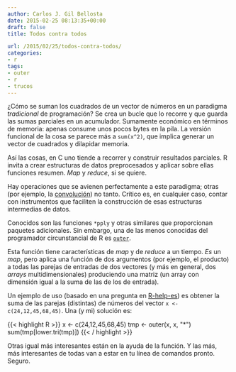 ```yaml
---
author: Carlos J. Gil Bellosta
date: 2015-02-25 08:13:35+00:00
draft: false
title: Todos contra todos

url: /2015/02/25/todos-contra-todos/
categories:
- r
tags:
- outer
- r
- trucos
---
```


¿Cómo se suman los cuadrados de un vector de números en un paradigma _tradicional_ de programación? Se crea un bucle que lo recorre y que guarda las sumas parciales en un acumulador. Sumamente económico en términos de memoria: apenas consume unos pocos bytes en la pila. La versión funcional de la cosa se parece más a `sum(x^2)`, que implica generar un vector de cuadrados y dilapidar memoria.

Así las cosas, en C uno tiende a recorrer y construir resultados parciales. R invita a crear estructuras de datos preprocesados y aplicar sobre ellas funciones resumen. _Map_ y _reduce_, si se quiere.

Hay operaciones que se avienen perfectamente a este paradigma; otras (por ejemplo, la [convolución](http://es.wikipedia.org/wiki/Convoluci%C3%B3n)) no tanto. Crítico es, en cualquier caso, contar con instrumentos que faciliten la construcción de esas estructuras intermedias de datos.

Conocidos son las funciones `*pply` y otras similares que proporcionan paquetes adicionales. Sin embargo, una de las menos conocidas del programador circunstancial de R es [`outer`](https://stat.ethz.ch/R-manual/R-devel/library/base/html/outer.html).

Esta función tiene características de _map_ y de _reduce_ a un tiempo. _Es_ un _map_, pero aplica una función de dos argumentos (por ejemplo, el producto) a todas las parejas de entradas de dos vectores (y más en general, dos _arrays_ multidimensionales) produciendo una matriz (un array con dimensión igual a la suma de las de los de entrada).

Un ejemplo de uso (basado en una pregunta en [R-help-es](https://stat.ethz.ch/mailman/listinfo/r-help-es)) es obtener la suma de las parejas (distintas) de números del vector `x <- c(24,12,45,68,45)`. Una (y mi) solución es:


{{< highlight R >}}
x <- c(24,12,45,68,45)
tmp <- outer(x, x, "*")
sum(tmp[lower.tri(tmp)])
{{< / highlight >}}

Otras igual más interesantes están en la ayuda de la función. Y las más, más interesantes de todas van a estar en tu línea de comandos pronto. Seguro.

